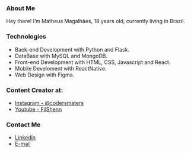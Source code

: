 ### About Me
Hey there! I’m Matheus Magalhães, 18 years old, currently living in Brazil. 

### Technologies
- Back-end Development with Python and Flask.
- DataBase with MySQL and MongoDB.
- Front-end Development with HTML, CSS, Javascript and React.
- Mobile Develoment with ReactNative.
- Web Design with Figma.
  
### Content Creator at:
- <a href="https://instagram.com/codersmasters">Instagram - @codersmaters</a>
- <a href="https://youtube.com/c/Filshenn">Youtube - FilShenn</a>


###  Contact Me
- <a href="https://www.linkedin.com/in/matheusmagalhaes031/">Linkedin</a>
- <a href="mailto:contact@basemagalha@gmail.com">E-mail</a>
</div>

